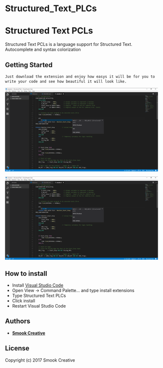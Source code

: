 # Structured_Text_PLCs
# Structured Text PCLs

Structured Text PCLs is a language support for Structured Text.
Autocomplete and syntax colorization

## Getting Started

```
Just download the extension and enjoy how easys it will be for you to
write your code and see how beautiful it will look like.
```


![alt text](Img/SampleCode.png)

<div style='float: center'>
  <img src="Img/SampleCode.png"></img>
</div>


## How to install

* Install [Visual Studio Code](https://code.visualstudio.com/)
* Open View -> Command Palette... and type install extensions
* Type Structured Text PLCs
* Click install
* Restart Visual Studio Code



## Authors

* **[Smook Creative](https://smookcreative.com)**


## License

Copyright (c) 2017 Smook Creative




